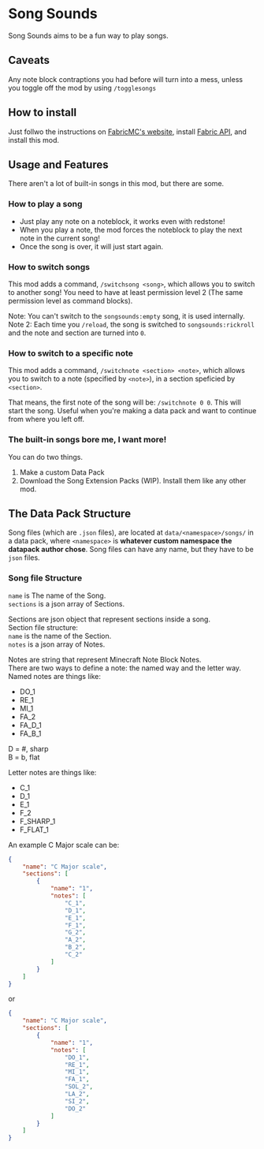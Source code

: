 # Song Sounds
Song Sounds aims to be a fun way to play songs.

## Caveats
Any note block contraptions you had before will turn into a mess, unless you toggle off the mod by using `/togglesongs`

## How to install
Just follwo the instructions on [FabricMC's website](https://fabricmc.net/use), install [Fabric API](https://curseforge.com/minecraft/mc-mods/fabric-api), and install this mod.

## Usage and Features
There aren't a lot of built-in songs in this mod, but there are some.

### How to play a song
* Just play any note on a noteblock, it works even with redstone!
* When you play a note, the mod forces the noteblock to play the next note in the current song!
* Once the song is over, it will just start again.

### How to switch songs
This mod adds a command, `/switchsong <song>`, which allows you to switch to another song!
You need to have at least permission level 2 (The same permission level as command blocks).

Note: You can't switch to the `songsounds:empty` song, it is used internally.
Note 2: Each time you `/reload`, the song is switched to `songsounds:rickroll` and the note and section are turned into `0`.

### How to switch to a specific note
This mod adds a command, `/switchnote <section> <note>`, which allows you to switch to a note (specified by `<note>`), in a section speficied by `<section>`.

That means, the first note of the song will be: `/switchnote 0 0`. This will start the song.
Useful when you're making a data pack and want to continue from where you left off.

### The built-in songs bore me, I want more!
You can do two things.
1. Make a custom Data Pack
1. Download the Song Extension Packs (WIP). Install them like any other mod.

## The Data Pack Structure
Song files (which are `.json` files), are located at `data/<namespace>/songs/` in a data pack, where `<namespace>` is **whatever custom namespace the datapack author chose**.
Song files can have any name, but they have to be `json` files.

### Song file Structure
`name` is The name of the Song. <br />
`sections` is a json array of Sections. <br />

Sections are json object that represent sections inside a song. <br />
Section file structure: <br />
`name` is the name of the Section. <br />
`notes` is a json array of Notes. <br />

Notes are string that represent Minecraft Note Block Notes. <br />
There are two ways to define a note: the named way and the letter way. <br />
Named notes are things like:
* DO_1
* RE_1
* MI_1
* FA_2
* FA_D_1
* FA_B_1

D = #, sharp <br />
B = b, flat <br />

Letter notes are things like:
* C_1
* D_1
* E_1
* F_2
* F_SHARP_1
* F_FLAT_1

An example C Major scale can be:
```json
{
    "name": "C Major scale",
    "sections": [
        {
            "name": "1",
            "notes": [
                "C_1",
                "D_1",
                "E_1",
                "F_1",
                "G_2",
                "A_2",
                "B_2",
                "C_2"
            ]
        }
    ]
}
```

or
```json
{
    "name": "C Major scale",
    "sections": [
        {
            "name": "1",
            "notes": [
                "DO_1",
                "RE_1",
                "MI_1",
                "FA_1",
                "SOL_2",
                "LA_2",
                "SI_2",
                "DO_2"
            ]
        }
    ]
}
```